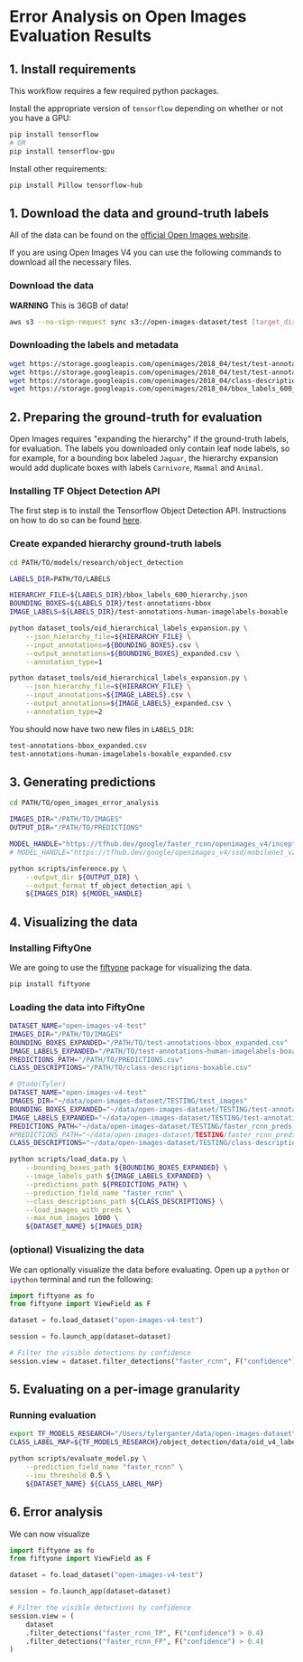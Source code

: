 # Error Analysis on Open Images Evaluation Results

## 1. Install requirements

This workflow requires a few required python packages.

Install the appropriate version of `tensorflow` depending on whether or not you
have a GPU:

```bash
pip install tensorflow
# OR
pip install tensorflow-gpu
```

Install other requirements:

```bash
pip install Pillow tensorflow-hub
```

## 1. Download the data and ground-truth labels

All of the data can be found on the
[official Open Images website](https://storage.googleapis.com/openimages/web/download_v4.html).

If you are using Open Images V4 you can use the following commands to download
all the necessary files.

### Download the data

**WARNING** This is 36GB of data!

```bash
aws s3 --no-sign-request sync s3://open-images-dataset/test [target_dir/test]
```

### Downloading the labels and metadata

```bash
wget https://storage.googleapis.com/openimages/2018_04/test/test-annotations-bbox.csv
wget https://storage.googleapis.com/openimages/2018_04/test/test-annotations-human-imagelabels-boxable.csv
wget https://storage.googleapis.com/openimages/2018_04/class-descriptions-boxable.csv
wget https://storage.googleapis.com/openimages/2018_04/bbox_labels_600_hierarchy.json
```

## 2. Preparing the ground-truth for evaluation

Open Images requires "expanding the hierarchy" if the ground-truth labels, for
evaluation. The labels you downloaded only contain leaf node labels, so for
example, for a bounding box labeled `Jaguar`, the hierarchy expansion would add
duplicate boxes with labels `Carnivore`, `Mammal` and `Animal`.

### Installing TF Object Detection API

The first step is to install the Tensorflow Object Detection API. Instructions
on how to do so can be found
[here](https://github.com/tensorflow/models/blob/master/research/object_detection/g3doc/tf2.md).

### Create expanded hierarchy ground-truth labels

```bash
cd PATH/TO/models/research/object_detection
```

```bash
LABELS_DIR=PATH/TO/LABELS

HIERARCHY_FILE=${LABELS_DIR}/bbox_labels_600_hierarchy.json
BOUNDING_BOXES=${LABELS_DIR}/test-annotations-bbox
IMAGE_LABELS=${LABELS_DIR}/test-annotations-human-imagelabels-boxable

python dataset_tools/oid_hierarchical_labels_expansion.py \
    --json_hierarchy_file=${HIERARCHY_FILE} \
    --input_annotations=${BOUNDING_BOXES}.csv \
    --output_annotations=${BOUNDING_BOXES}_expanded.csv \
    --annotation_type=1

python dataset_tools/oid_hierarchical_labels_expansion.py \
    --json_hierarchy_file=${HIERARCHY_FILE} \
    --input_annotations=${IMAGE_LABELS}.csv \
    --output_annotations=${IMAGE_LABELS}_expanded.csv \
    --annotation_type=2
```

You should now have two new files in `LABELS_DIR`:

```bash
test-annotations-bbox_expanded.csv
test-annotations-human-imagelabels-boxable_expanded.csv
```

## 3. Generating predictions

```bash
cd PATH/TO/open_images_error_analysis
```

```bash
IMAGES_DIR="/PATH/TO/IMAGES"
OUTPUT_DIR="/PATH/TO/PREDICTIONS"

MODEL_HANDLE="https://tfhub.dev/google/faster_rcnn/openimages_v4/inception_resnet_v2/1"
# MODEL_HANDLE="https://tfhub.dev/google/openimages_v4/ssd/mobilenet_v2/1"

python scripts/inference.py \
    --output_dir ${OUTPUT_DIR} \
    --output_format tf_object_detection_api \
    ${IMAGES_DIR} ${MODEL_HANDLE}
```

## 4. Visualizing the data

### Installing FiftyOne

We are going to use the [fiftyone](https://github.com/voxel51/fiftyone) package
for visualizing the data.

```bash
pip install fiftyone
```

### Loading the data into FiftyOne

```bash
DATASET_NAME="open-images-v4-test"
IMAGES_DIR="/PATH/TO/IMAGES"
BOUNDING_BOXES_EXPANDED="/PATH/TO/test-annotations-bbox_expanded.csv"
IMAGE_LABELS_EXPANDED="/PATH/TO/test-annotations-human-imagelabels-boxable_expanded.csv"
PREDICTIONS_PATH="/PATH/TO/PREDICTIONS.csv"
CLASS_DESCRIPTIONS="/PATH/TO/class-descriptions-boxable.csv"

# @todo(Tyler)
DATASET_NAME="open-images-v4-test"
IMAGES_DIR="~/data/open-images-dataset/TESTING/test_images"
BOUNDING_BOXES_EXPANDED="~/data/open-images-dataset/TESTING/test-annotations-bbox_expanded.csv"
IMAGE_LABELS_EXPANDED="~/data/open-images-dataset/TESTING/test-annotations-human-imagelabels-boxable_expanded.csv"
PREDICTIONS_PATH="~/data/open-images-dataset/TESTING/faster_rcnn_preds_3081.csv"
#PREDICTIONS_PATH="~/data/open-images-dataset/TESTING/faster_rcnn_preds_74061.csv"
CLASS_DESCRIPTIONS="~/data/open-images-dataset/TESTING/class-descriptions-boxable.csv"

python scripts/load_data.py \
    --bounding_boxes_path ${BOUNDING_BOXES_EXPANDED} \
    --image_labels_path ${IMAGE_LABELS_EXPANDED} \
    --predictions_path ${PREDICTIONS_PATH} \
    --prediction_field_name "faster_rcnn" \
    --class_descriptions_path ${CLASS_DESCRIPTIONS} \
    --load_images_with_preds \
    --max_num_images 1000 \
    ${DATASET_NAME} ${IMAGES_DIR}
```

### (optional) Visualizing the data

We can optionally visualize the data before evaluating. Open up a `python` or
`ipython` terminal and run the following:

```python
import fiftyone as fo
from fiftyone import ViewField as F

dataset = fo.load_dataset("open-images-v4-test")

session = fo.launch_app(dataset=dataset)

# Filter the visible detections by confidence
session.view = dataset.filter_detections("faster_rcnn", F("confidence") > 0.4)
```

## 5. Evaluating on a per-image granularity

### Running evaluation

```bash
export TF_MODELS_RESEARCH="/Users/tylerganter/data/open-images-dataset"
CLASS_LABEL_MAP=${TF_MODELS_RESEARCH}/object_detection/data/oid_v4_label_map.pbtxt

python scripts/evaluate_model.py \
    --prediction_field_name "faster_rcnn" \
    --iou_threshold 0.5 \
    ${DATASET_NAME} ${CLASS_LABEL_MAP}
```

## 6. Error analysis

We can now visualize

```python
import fiftyone as fo
from fiftyone import ViewField as F

dataset = fo.load_dataset("open-images-v4-test")

session = fo.launch_app(dataset=dataset)

# Filter the visible detections by confidence
session.view = (
    dataset
    .filter_detections("faster_rcnn_TP", F("confidence") > 0.4)
    .filter_detections("faster_rcnn_FP", F("confidence") > 0.4)
)
```

